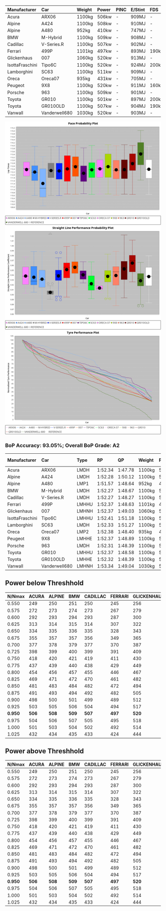 |Manufacturer|Car|Weight|Power|PINC|E/Stint|FDS|
|:-|:-|:-|:-|:-|:-|:-|
|Acura|ARX06|1100kg|506kw|-|909MJ|-|
|Alpine|A424|1100kg|508kw|-|910MJ|-|
|Alpine|A480|952kg|410kw|-|747MJ|-|
|BMW|M-Hybrid|1100kg|509kw|-|908MJ|-|
|Cadillac|V-Series.R|1100kg|507kw|-|902MJ|-|
|Ferrari|499P|1101kg|497kw|-|893MJ|190kph|
|Glickenhaus|007|1060kg|520kw|-|913MJ|-|
|IsottaFraschini|Tipo6C|1100kg|520kw|-|924MJ|200kph|
|Lamborghini|SC63|1100kg|511kw|-|909MJ|-|
|Oreca|Oreca07|935kg|431kw|-|705MJ|-|
|Peugeot|9X8|1100kg|520kw|-|911MJ|160kph|
|Porsche|963|1100kg|509kw|-|901MJ|-|
|Toyota|GR010|1100kg|501kw|-|897MJ|200kph|
|Toyota|GR010OLD|1100kg|507kw|-|904MJ|190kph|
|Vanwall|Vanderwell680|1030kg|520kw|-|903MJ|-|

![PACECHART](./IMG/AUTO.png)
![STRAIGHTLINEPERFORMANCECHART](./IMG/AUTO_sp.png)
![TYREPERFORMANCECHART](./IMG/AUTO_tw.png)

### BoP Accuracy: 93.05%; Overall BoP Grade: A2
|Manufacturer|Car|Type|RP|QP|Weight|Power¹|Threshhold|PINC|Power²|E/Stint|AVG Vmax|FDS|RDLC|L/Stint|BOP-Grade|ModelAccuracy|ModelPoints|Match%|
|:-|:-|:-|:-|:-|:-|:-|:-|:-|:-|:-|:-|:-|:-|:-|:-|:-|:-|:-|
|Acura|ARX06|LMDH|1:52.34|1:47.78|1100kg|506kw|0.0kph|-|506kw|909MJ|280.22kph|-|0.97|33|+B2|100.00%|995|81.22%|
|Alpine|A424|LMDH|1:52.28|1:50.12|1100kg|508kw|0.0kph|-|508kw|910MJ|279.99kph|-|0.97|33|~A1|80.53%|517|100.00%|
|Alpine|A480|LMP1|1:51.57|1:48.64|952kg|410kw|0.0kph|-|410kw|747MJ|278.13kph|-|0.97|31|-B2|59.62%|840|84.84%|
|BMW|M-Hybrid|LMDH|1:52.27|1:48.67|1100kg|509kw|0.0kph|-|509kw|908MJ|276.41kph|-|0.98|33|~A1|98.60%|1690|98.24%|
|Cadillac|V-Series.R|LMDH|1:52.27|1:48.27|1100kg|507kw|0.0kph|-|507kw|902MJ|279.87kph|-|0.97|33|~A1|88.58%|2033|100.00%|
|Ferrari|499P|LMHHU|1:52.37|1:48.63|1101kg|497kw|0.0kph|-|497kw|893MJ|281.52kph|190kph|0.99|34|~A1|84.67%|2303|100.00%|
|Glickenhaus|007|LMHNH|1:52.37|1:49.03|1060kg|520kw|0.0kph|-|520kw|913MJ|285.18kph|-|0.93|33|~A1|96.64%|1639|100.00%|
|IsottaFraschini|Tipo6C|LMHHU|1:52.41|1:51.18|1100kg|520kw|0.0kph|-|520kw|924MJ|281.54kph|200kph|1.01|33|+B1|66.67%|96|89.60%|
|Lamborghini|SC63|LMDH|1:52.33|1:51.27|1100kg|511kw|0.0kph|-|511kw|909MJ|278.21kph|-|0.99|33|+B1|96.77%|419|89.44%|
|Oreca|Oreca07|LMP2|1:52.38|1:48.40|935kg|431kw|0.0kph|-|431kw|705MJ|278.84kph|-|0.96|31|+B2|100.00%|2206|83.65%|
|Peugeot|9X8|LMHHE|1:52.37|1:48.89|1100kg|520kw|0.0kph|-|520kw|911MJ|280.34kph|160kph|0.96|33|~A1|87.16%|2572|100.00%|
|Porsche|963|LMDH|1:52.31|1:48.39|1100kg|509kw|0.0kph|-|509kw|901MJ|280.59kph|-|0.97|33|~A1|93.05%|5740|100.00%|
|Toyota|GR010|LMHHU|1:52.37|1:48.58|1100kg|501kw|0.0kph|-|501kw|897MJ|282.02kph|200kph|0.99|33|~A1|90.17%|3255|100.00%|
|Toyota|GR010OLD|LMHHE|1:52.32|1:48.39|1100kg|507kw|0.0kph|-|507kw|904MJ|284.22kph|190kph|0.99|33|~A1|85.24%|1322|100.00%|
|Vanwall|Vanderwell680|LMHNH|1:53.34|1:49.04|1030kg|520kw|0.0kph|-|520kw|903MJ|281.35kph|-|1.01|33|+D1|91.33%|611|68.80%|

## Power below Threshhold
|N/Nmax|ACURA|ALPINE|BMW|CADILLAC|FERRARI|GLICKENHAUS|ISOTTAFRASCHINI|LAMBORGHINI|ORECA|PEUGEOT|PORSCHE|TOYOTA|TOYOTA|VANWALL|​|RPM|A480|
|:-|:-|:-|:-|:-|:-|:-|:-|:-|:-|:-|:-|:-|:-|:-|:-|:-|:-|
|0.550|249|250|251|250|245|256|256|252|212|256|251|247|250|256|​|--|-|
|0.575|272|273|274|273|267|279|279|275|231|279|274|270|273|279|​|--|-|
|0.600|292|293|294|293|287|300|300|295|249|300|294|290|293|300|​|--|-|
|0.625|313|314|315|314|307|322|322|316|267|322|315|310|314|322|​|--|-|
|0.650|334|335|336|335|328|343|343|337|285|343|336|331|335|343|​|--|-|
|0.675|355|357|357|356|349|365|365|359|303|365|357|352|356|365|​|--|-|
|0.700|377|378|379|377|370|387|387|380|321|387|379|373|377|387|​|--|-|
|0.725|398|399|400|399|391|409|409|402|339|409|400|394|399|409|​|--|-|
|0.750|418|420|421|419|411|430|430|422|356|430|421|414|419|430|​|--|-|
|0.775|437|439|440|438|429|449|449|441|372|449|440|433|438|449|​|5000|241|
|0.800|454|456|457|455|446|467|467|459|387|467|457|450|455|467|​|5500|284|
|0.825|469|471|472|470|461|482|482|474|400|482|472|465|470|482|​|6000|318|
|0.850|481|483|484|482|472|494|494|485|410|494|484|476|482|494|​|6500|359|
|0.875|491|493|494|492|482|505|505|496|418|505|494|486|492|505|​|7000|401|
|0.900|498|500|501|499|489|512|512|503|424|512|501|493|499|512|​|7500|411|
|0.925|503|505|506|504|494|517|517|508|428|517|506|498|504|517|​|8000|407|
|**0.950**|**506**|**508**|**509**|**507**|**497**|**520**|**520**|**511**|**431**|**520**|**509**|**501**|**507**|**520**|**​**|**8500**|**410**|
|0.975|504|506|507|505|495|518|518|509|430|518|507|499|505|518|​|9000|205|
|1.000|501|503|504|502|492|514|514|505|426|514|504|496|502|514|​|--|-|
|1.025|432|434|435|433|424|444|444|436|368|444|435|428|433|444|​|--|-|

## Power above Threshhold
|N/Nmax|ACURA|ALPINE|BMW|CADILLAC|FERRARI|GLICKENHAUS|ISOTTAFRASCHINI|LAMBORGHINI|ORECA|PEUGEOT|PORSCHE|TOYOTA|TOYOTA|VANWALL|​|RPM|A480|
|:-|:-|:-|:-|:-|:-|:-|:-|:-|:-|:-|:-|:-|:-|:-|:-|:-|:-|
|0.550|249|250|251|250|245|256|256|252|212|256|251|247|250|256|​|--|-|
|0.575|272|273|274|273|267|279|279|275|231|279|274|270|273|279|​|--|-|
|0.600|292|293|294|293|287|300|300|295|249|300|294|290|293|300|​|--|-|
|0.625|313|314|315|314|307|322|322|316|267|322|315|310|314|322|​|--|-|
|0.650|334|335|336|335|328|343|343|337|285|343|336|331|335|343|​|--|-|
|0.675|355|357|357|356|349|365|365|359|303|365|357|352|356|365|​|--|-|
|0.700|377|378|379|377|370|387|387|380|321|387|379|373|377|387|​|--|-|
|0.725|398|399|400|399|391|409|409|402|339|409|400|394|399|409|​|--|-|
|0.750|418|420|421|419|411|430|430|422|356|430|421|414|419|430|​|--|-|
|0.775|437|439|440|438|429|449|449|441|372|449|440|433|438|449|​|5000|241|
|0.800|454|456|457|455|446|467|467|459|387|467|457|450|455|467|​|5500|284|
|0.825|469|471|472|470|461|482|482|474|400|482|472|465|470|482|​|6000|318|
|0.850|481|483|484|482|472|494|494|485|410|494|484|476|482|494|​|6500|359|
|0.875|491|493|494|492|482|505|505|496|418|505|494|486|492|505|​|7000|401|
|0.900|498|500|501|499|489|512|512|503|424|512|501|493|499|512|​|7500|411|
|0.925|503|505|506|504|494|517|517|508|428|517|506|498|504|517|​|8000|407|
|**0.950**|**506**|**508**|**509**|**507**|**497**|**520**|**520**|**511**|**431**|**520**|**509**|**501**|**507**|**520**|**​**|**8500**|**410**|
|0.975|504|506|507|505|495|518|518|509|430|518|507|499|505|518|​|9000|205|
|1.000|501|503|504|502|492|514|514|505|426|514|504|496|502|514|​|--|-|
|1.025|432|434|435|433|424|444|444|436|368|444|435|428|433|444|​|--|-|
